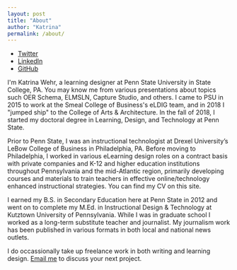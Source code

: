 ```yaml
---
layout: post
title: "About"
author: "Katrina"
permalink: /about/
---
```


<p align="justify">
<ul>
<li><a href="https://twitter.com/{{ site.twitter_username }}">
  <i class="fa fa-twitter"></i> Twitter
  </a></li>
<li><a href="https://linkedin.com/in/{{ site.linkedin_username }}">
  <i class="fa fa-linkedin"></i> LinkedIn
  </a></li>
<li><a href="https://github.com/{{ site.github_username }}">
 <i class="fa fa-github"></i> GitHub
  </a></li>
  </ul>
</p>

I'm Katrina Wehr, a learning designer at Penn State University in State College, PA. You may know me from various presentations about topics such OER Schema, ELMSLN, Capture Studio, and others. I came to PSU in 2015 to work at the Smeal College of Business's eLDIG team, and in 2018 I "jumped ship" to the College of Arts & Architecture. In the fall of 2018, I started my doctoral degree in Learning, Design, and Technology at Penn State. 

Prior to Penn State, I was an instructional technologist at Drexel University’s LeBow College of Business in Philadelphia, PA. Before moving to Philadelphia, I worked in various eLearning design roles on a contract basis with private companies and K-12 and higher education institutions throughout Pennsylvania and the mid-Atlantic region, primarily developing courses and materials to train teachers in effective online/technology enhanced instructional strategies. You can find my CV on this site. 

I earned my B.S. in Secondary Education here at Penn State in 2012 and went on to complete my M.Ed. in Instructional Design & Technology at Kutztown University of Pennsylvania. While I was in graduate school I worked as a long-term substitute teacher and journalist. My journalism work has been published in various formats in both local and national news outlets.

I do occassionally take up freelance work in both writing and learning design. [Email me](mailto:{{site.email}}) to discuss your next project.
